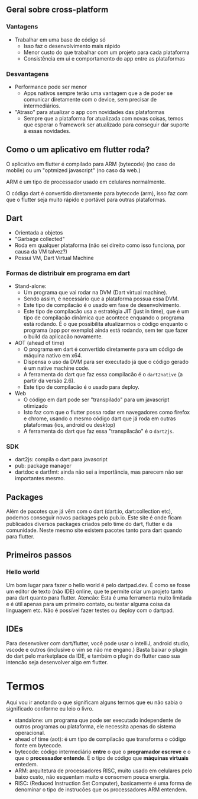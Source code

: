 ## Geral sobre cross-platform
### Vantagens
 - Trabalhar em uma base de código só
   - Isso faz o desenvolvimento mais rápido
   - Menor custo do que trabalhar com um projeto para cada plataforma
   - Consistência em ui e comportamento do app entre as plataformas

### Desvantagens
 - Performance pode ser menor
   - Apps nativos sempre terão uma vantagem que a de poder se comunicar diretamente com o device, sem precisar de intermediários.
 - "Atraso" para atualizar o app com novidades das plataformas
   - Sempre que a plataforma for atualizada com novas coisas, temos que esperar o framework ser atualizado para conseguir dar suporte à essas novidades.
  
## Como o um aplicativo em flutter roda?
O aplicativo em flutter é compilado para ARM (bytecode) (no caso de mobile) ou um "optmized javascript" (no caso da web.)

ARM é um tipo de processador usado em celulares normalmente.

O código dart é convertido diretamente para bytecode (arm), isso faz com que o flutter seja muito rápido e portável para outras plataformas.

## Dart
 - Orientada a objetos
 - "Garbage collected"
 - Roda em qualquer plataforma (não sei direito como isso funciona, por causa da VM talvez?)
 - Possui VM, Dart Virtual Machine

### Formas de distribuir em programa em dart
 - Stand-alone: 
   - Um programa que vai rodar na DVM (Dart virtual machine). 
   - Sendo assim, é necessário que a plataforma possua essa DVM.
   - Este tipo de compilacão é o usado em fase de desenvolvimento.
   - Este tipo de compilacão usa a estratégia JIT (just in time), que é um tipo de compilacão dinâmica que acontece enquando o programa está rodando. É o que possibilita atualizarmos o código enquanto o programa (app por exemplo) ainda está rodando, sem ter que fazer o build da aplicacão novamente.
 - AOT (ahead of time)
   - O programa em dart é convertido diretamente para um código de máquina nativo em x64.
   - Dispensa o uso da DVM para ser executado já que o código gerado é um native machine code.
   - A ferramenta do dart que faz essa compilacão é o `dart2native` (a partir da versão 2.6).
   - Este tipo de compilacão é o usado para deploy.
 - Web
   - O código em dart pode ser "transpilado" para um javascript otimizado
   - Isto faz com que o flutter possa rodar em navegadores como firefox e chrome, usando o mesmo código dart que já roda em outras plataformas (ios, android ou desktop)
   - A ferramenta do dart que faz essa "transpilacão" é o `dart2js`.

### SDK
 - dart2js: compila o dart para javascript
 - pub: package manager
 - dartdoc e dartfmt: ainda não sei a importância, mas parecem não ser importantes mesmo.

## Packages
Além de pacotes que já vêm com o dart (dart:io, dart:collection etc), podemos conseguir novos packages pelo pub.io.
Este site é onde ficam publicados diversos packages criados pelo time do dart, flutter e da comunidade. Neste mesmo site existem pacotes tanto para dart quando para flutter.

## Primeiros passos
### Hello world
Um bom lugar para fazer o hello world é pelo dartpad.dev.
É como se fosse um editor de texto (não IDE) online, que te permite criar um projeto tanto para dart quanto para flutter.
Atencão: Esta é uma ferramenta muito limitada e é útil apenas para um primeiro contato, ou testar alguma coisa da linguagem etc. Não é possível fazer testes ou deploy com o dartpad.

## IDEs
Para desenvolver com dart/flutter, você pode usar o intelliJ, android studio, vscode e outros (inclusive o vim se não me engano.)
Basta baixar o plugin do dart pelo marketplace da IDE, e também o plugin do flutter caso sua intencão seja desenvolver algo em flutter.


# Termos
Aqui vou ir anotando o que significam alguns termos que eu não sabia o significado conforme eu leio o livro.

 - standalone: um programa que pode ser executado independente de outros programas ou plataforma, ele necessita apenas do sistema operacional.
 - ahead of time (aot): é um tipo de compilacão que transforma o código fonte em bytecode.
 - bytecode: código intermediário **entre** o que o **programador escreve** e o que o **processador entende**. É o tipo de código que **máquinas virtuais** entedem.
 - ARM: arquitetura de processadores RISC, muito usado em celulares pelo baixo custo, não esquentam muito e consomem pouca energia.
 - RISC: (Reduced Instruction Set Computer), basicamente é uma forma de denominar o tipo de instrucões que os processadores ARM entendem.




